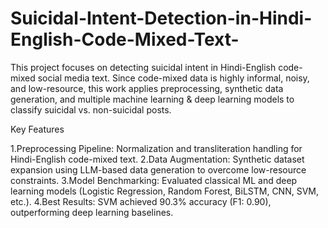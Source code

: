 # Suicidal-Intent-Detection-in-Hindi-English-Code-Mixed-Text-
This project focuses on detecting suicidal intent in Hindi-English code-mixed social media text. Since code-mixed data is highly informal, noisy, and low-resource, this work applies preprocessing, synthetic data generation, and multiple machine learning & deep learning models to classify suicidal vs. non-suicidal posts.

Key Features

1.Preprocessing Pipeline: Normalization and transliteration handling for Hindi-English code-mixed text.
2.Data Augmentation: Synthetic dataset expansion using LLM-based data generation to overcome low-resource constraints.
3.Model Benchmarking: Evaluated classical ML and deep learning models (Logistic Regression, Random Forest, BiLSTM, CNN, SVM, etc.).
4.Best Results: SVM achieved 90.3% accuracy (F1: 0.90), outperforming deep learning baselines.
